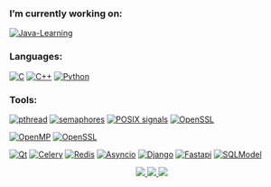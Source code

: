### I’m currently working on:
[![Java-Learning](https://img.shields.io/badge/Java_Learning-%23ED8B55.svg?style=for-the-badge&logo=spring&logoColor=white&color=b07219)](https://github.com/Gugush284/Java-Learning.git)
### Languages:
[![C](https://img.shields.io/badge/c-555555?style=for-the-badge&logo=c&logoColor=white)](https://en.wikipedia.org/wiki/C_(programming_language))
[![C++](https://img.shields.io/badge/c++-f34b7d?style=for-the-badge&logo=c%2B%2B&logoColor=white)](https://ru.wikipedia.org/wiki/C%2B%2B)
[![Python](https://img.shields.io/badge/-Python-090909?style=for-the-badge&logo=Python&color=3572A5&logoColor=white)](https://en.wikipedia.org/wiki/Python_(programming_language))
### Tools:
[![pthread](https://img.shields.io/badge/pthread-555555?style=for-the-badge)](https://github.com/Gugush284/Parallel)
[![semaphores](https://img.shields.io/badge/semaphores-555555?style=for-the-badge)](https://github.com/Gugush284/Computer-technology)
[![POSIX signals](https://img.shields.io/badge/POSIX_signals-555555?style=for-the-badge)](https://github.com/Gugush284/Computer-technology)
[![OpenSSL](https://img.shields.io/badge/OpenSSL-555555?style=for-the-badge)](https://www.openssl.org/)

[![OpenMP](https://img.shields.io/badge/OpenMP-f34b7d?style=for-the-badge)](https://github.com/Gugush284/Parallel)
[![OpenSSL](https://img.shields.io/badge/OpenSSL-f34b7d?style=for-the-badge)](https://www.openssl.org/)

[![Qt](https://img.shields.io/badge/Qt-black?style=for-the-badge&logo=Qt&logoColor=white&color=3572A5)](https://github.com/Gugush284/ISDM)
[![Celery](https://img.shields.io/badge/Celery-black?style=for-the-badge&logo=celery&logoColor=white&color=3572A5)](https://docs.celeryq.dev/en/stable/getting-started/introduction.html)
[![Redis](https://img.shields.io/badge/Redis-black?style=for-the-badge&logo=Redis&logoColor=white&color=3572A5)](https://github.com/redis/redis-py)
[![Asyncio](https://img.shields.io/badge/Asyncio-black?style=for-the-badge&color=3572A5)](https://docs.python.org/3/library/asyncio.html)
[![Django](https://img.shields.io/badge/Django-black?style=for-the-badge&color=3572A5&logo=Django)](https://www.djangoproject.com/)
[![Fastapi](https://img.shields.io/badge/Fastapi-black?style=for-the-badge&color=3572A5&logo=Fastapi&logoColor=white)](https://fastapi.tiangolo.com/)
[![SQLModel](https://img.shields.io/badge/SQLModel-black?style=for-the-badge&color=3572A5)](https://github.com/redis/redis-py)

<p align="center">
  <a href="https://github.com/Gugush284">
    <img src="http://github-profile-summary-cards.vercel.app/api/cards/profile-details?username=Gugush284&theme=codeSTACKr" />
  </a>
  <a href="https://github.com/Gugush284">
    <img src="http://github-profile-summary-cards.vercel.app/api/cards/most-commit-language?username=Gugush284&theme=codeSTACKr" />
  </a>
   </a>
  <a href="https://github.com/Gugush284">
    <img src="http://github-profile-summary-cards.vercel.app/api/cards/repos-per-language?username=Gugush284&theme=codeSTACKr" />
  </a>
</p>
